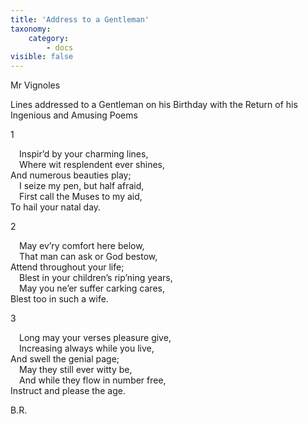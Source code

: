 ```yaml
---
title: 'Address to a Gentleman'
taxonomy:
    category:
        - docs
visible: false
---
```


<div class="author">Mr Vignoles</div>

<span class="title">Lines addressed to a Gentleman on his Birthday with the Return of his Ingenious and Amusing Poems</span>
  
<span class="title">1  </span>
  
&emsp;Inspir’d by your charming lines,  
&emsp;Where wit resplendent ever shines,  
And numerous beauties play;  
&emsp;I seize my pen, but half afraid,  
&emsp;First call the Muses to my aid,  
To hail your natal day.  
  
<span class="title">2  </span>
  
&emsp;May ev’ry comfort here below,  
&emsp;That man can ask or God bestow,  
Attend throughout your life;  
&emsp;Blest in your children’s rip’ning years,  
&emsp;May you ne’er suffer carking cares,  
Blest too in such a wife.  
  
<span class="title">3  </span>
  
&emsp;Long may your verses pleasure give,  
&emsp;Increasing always while you live,  
And swell the genial page;  
&emsp;May they still ever witty be,  
&emsp;And while they flow in number free,  
Instruct and please the age.  
  
B.R.